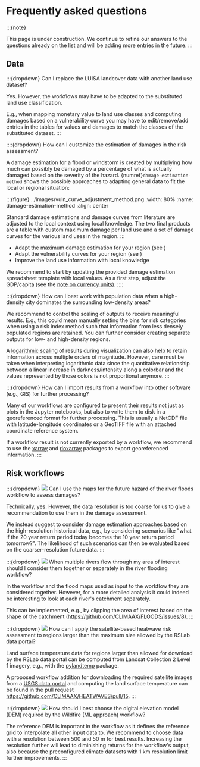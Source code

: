# Frequently asked questions

:::{note}

This page is under construction. We continue to refine our answers to the questions already on the list and will be adding more entries in the future.
:::


## Data

:::{dropdown} Can I replace the LUISA landcover data with another land use dataset?

Yes.
However, the workflows may have to be adapted to the substituted land use classification.

E.g., when mapping monetary value to land use classes and computing damages based on a vulnerability curve you may have to edit/remove/add entries in the tables for values and damages to match the classes of the substituted dataset.
:::


::::{dropdown} How can I customize the estimation of damages in the risk assessment?

A damage estimation for a flood or windstorm is created by multiplying how much can possibly be damaged by a percentage of what is actually damaged based on the severity of the hazard.
{numref}`damage-estimation-method` shows the possible approaches to adapting general data to fit the local or regional situation:

:::{figure}  ../images/vuln_curve_adjustment_method.png
:width: 80%
:name: damage-estimation-method
:align: center

Standard damage estimations and damage curves from literature are adjusted to the local context using local knowledge.
The two final products are a table with custom maximum damage per land use and a set of damage curves for the various land uses in the region.
:::

- Adapt the maximum damage estimation for your region (see [](./FAQ/maximum_damages.md))
- Adapt the vulnerability curves for your region (see [](./FAQ/vulnerability_curves.md))
- Improve the land use information with local knowledge

We recommend to start by updating the provided damage estimation spreadsheet template with local values.
As a first step, adjust the GDP/capita (see the [note on currency units](#maximum-damages-units)).
::::


:::{dropdown} How can I best work with population data when a high-density city dominates the surrounding low-density areas?
 
We recommend to control the scaling of outputs to receive meaningful results.
E.g., this could mean manually setting the bins for risk categories when using a risk index method such that information from less densely populated regions are retained.
You can further consider creating separate outputs for low- and high-density regions.

A [logarithmic scaling](https://en.wikipedia.org/wiki/Logarithmic_scale) of results during visualization can also help to retain information across multiple orders of magnitude.
However, care must be taken when interpreting logarithmic data since the quantitative relationship between a linear increase in darkness/intensity along a colorbar and the values represented by those colors is not proportional anymore.
:::


:::{dropdown} How can I import results from a workflow into other software (e.g., GIS) for further processing?

Many of our workflows are configured to present their results not just as plots in the Jupyter notebooks, but also to write them to disk in a georeferenced format for further processing.
This is usually a NetCDF file with latitude-longitude coordinates or a GeoTIFF file with an attached coordinate reference system.

If a workflow result is not currently exported by a workflow, we recommend to use the [xarray](https://tutorial.xarray.dev/fundamentals/01.1_io.html) and [rioxarray](https://corteva.github.io/rioxarray/html/examples/examples.html) packages to export georeferenced information.
:::


## Risk workflows

:::{dropdown} <img src="../images/icon_s/icon_s_floods.png" class="hazard-icon"> Can I use the maps for the future hazard of the river floods workflow to assess damages?

Technically, yes.
However, the data resolution is too coarse for us to give a recommendation to use them in the damage assessment.

We instead suggest to consider damage estimation approaches based on the high-resolution historical data, e.g., by considering scenarios like "what if the 20 year return period today becomes the 10 year return period tomorrow?".
The likelihood of such scenarios can then be evaluated based on the coarser-resolution future data.
:::


:::{dropdown} <img src="../images/icon_s/icon_s_floods.png" class="hazard-icon"> When multiple rivers flow through my area of interest should I consider them together or separately in the river flooding workflow?

In the workflow and the flood maps used as input to the workflow they are considered together.
However, for a more detailed analysis it could indeed be interesting to look at each river's catchment separately.

This can be implemented, e.g., by clipping the area of interest based on the shape of the catchment (https://github.com/CLIMAAX/FLOODS/issues/8).
:::


:::{dropdown} <img src="../images/icon_s/icon_s_heatwaves.png" class="hazard-icon"> How can I apply the satellite-based heatwave risk assessment to regions larger than the maximum size allowed by the RSLab data portal?

Land surface temperature data for regions larger than allowed for download by the RSLab data portal can be computed from Landsat Collection 2 Level 1 imagery, e.g., with the [pylandtemp](https://github.com/pylandtemp/pylandtemp) package.

A proposed workflow addition for downloading the required satellite images from a [USGS data portal](https://earthexplorer.usgs.gov/) and computing the land surface temperature can be found in the pull request https://github.com/CLIMAAX/HEATWAVES/pull/15.
:::


:::{dropdown} <img src="../images/icon_s/icon_s_fire.png" class="hazard-icon"> How should I best choose the digital elevation model (DEM) required by the Wildfire (ML approach) workflow?

The reference DEM is important in the workflow as it defines the reference grid to interpolate all other input data to.
We recommend to choose data with a resolution between 500 and 50 m for best results.
Increasing the resolution further will lead to diminishing returns for the workflow's output, also because the preconfigured climate datasets with 1 km resolution limit further improvements.
:::